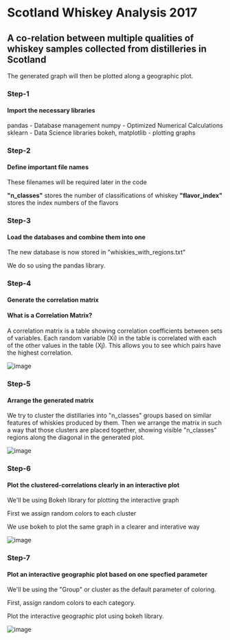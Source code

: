 # Scotland Whiskey Analysis 2017 

## A co-relation between multiple qualities of whiskey samples collected from distilleries in Scotland


The generated graph will then be plotted along a geographic plot.

### Step-1

#### Import the necessary libraries

pandas - Database management
numpy - Optimized Numerical Calculations
sklearn - Data Science libraries
bokeh, matplotlib - plotting graphs

### Step-2

#### Define important file names

These filenames will be required later in the code

**"n_classes"** stores the number of classifications of whiskey
**"flavor_index"** stores the index numbers of the flavors

### Step-3

#### Load the databases and combine them into one

The new database is now stored in "whiskies_with_regions.txt"

We do so using the pandas library.


### Step-4

#### Generate the correlation matrix

#### What is a Correlation Matrix?

A correlation matrix is a table showing correlation coefficients between sets of variables. Each random variable (Xi) in the table is correlated with each of the other values in the table (Xj). This allows you to see which pairs have the highest correlation.

![image](https://i.ibb.co/YpNhjFv/Screenshot-from-2019-01-06-20-42-09.png)

### Step-5

#### Arrange the generated matrix

We try to cluster the distillaries into "n_classes" groups based on similar features of whiskies produced by them. Then we arrange the matrix in such a way that those clusters are placed together, showing visible "n_classes" regions along the diagonal in the generated plot.

![image](https://i.ibb.co/qR9wr19/Screenshot-from-2019-01-06-20-41-27.png)

### Step-6

#### Plot the clustered-correlations clearly in an interactive plot

We'll be using Bokeh library for plotting the interactive graph

First we assign random colors to each cluster

We use bokeh to plot the same graph in a clearer and interative way

![image](https://i.ibb.co/njymMJC/distillery-type-cluster.png)

### Step-7

#### Plot an interactive geographic plot based on one specfied parameter

We'll be using the "Group" or cluster as the default parameter of coloring.

First, assign random colors to each category.

Plot the interactive geographic plot using bokeh library.

![image](https://i.ibb.co/pnWMMwd/distillery-type-demographic.png)